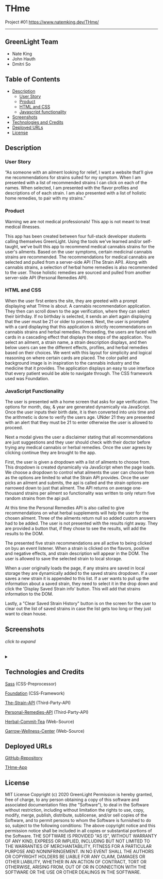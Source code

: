 # THme
Project #01 
https://www.natemking.dev/THme/
<hr />

## GreenLight Team
<ul>
  <li>Nate King</li>
  <li>John Hauth</li>
  <li>Dmitri So</li>
</ul>


## Table of Contents
 * [Description](#description)
    + [User Story](#user-story)
    + [Product](#product)
    + [HTML and CSS](#html-and-css)
    + [Javascript functionality](#javascript-functionality)
  * [Screenshots](#screenshots)
  * [Technologies and Credits](#technologies-and-credits)
  * [Deployed URLs](#deployed-urls)
  * [License](#license)


## Description

### User Story
“As someone with an ailment looking for relief, I want a website  that’ll give me recommendations for strains suited for my symptom. When I am presented with a list of recommended strains I can click on each of the names. When selected, I am presented with the flavor profiles and descriptions of of each strain. I am also presented with a list of holistic home remedies, to pair with my strains.”


### Product
Warning we are not medical professionals! This app is not meant to treat medical illnesses.

This app has been created between four full-stack developer students calling themselves GreenLight. Using the tools we've learned and/or self-taught, we've built this app to recommend medical cannabis strains for the user's ailments. Based on the user symptoms, certain medicinal cannabis strains are recommended. The recommendations for medical cannabis are selected and pulled from a server-side API (The Strain API).
Along with cannabis strains, a selection of herbal home remedies is also recommended to the user. Those holistic remedies are sourced and pulled from another server-side API (Personal Remedies API).


### HTML and CSS
When the user first enters the site, they are greeted with a prompt displaying what THme is about. A cannabis recommendation application. They then can scroll down to the age verification, where they can select their birthday. If no birthday is selected, it sends an alert again displaying that the user must be 21 or older to proceed. Next, the user is prompted with a card displaying that this application is strictly recommendations on cannabis strains and herbal remedies. Proceeding, the users are faced with cards in a cascading effect that displays the steps of the application. You select an ailment, a strain name, a strain description displays, and then below users can see the different effects, profiles, and herbal remedies based on their choices. We went with this layout for simplicity and logical reasoning on where certain cards are placed. The color pallet and background image is in inspiration to the cannabis industry and the medicine that it provides. The application displays an easy to use interface that every patient would be able to navigate through. The CSS framework used was Foundation.


### JavaScript Functionality
The user is presented with a home screen that asks for age verification. The options for month, day, & year are generated dynamically via JavaScript. Once the user inputs their birth date, it is then converted into unix time and the arithmetic is done to verify the users age. UNder 21 they are presented with an alert that they must be 21 to enter otherwise the user is allowed to proceed. 

Next a modal gives the user a disclaimer stating that all recommendations are just suggestions and they user should check with their doctor before trying any medical cannabis or herbal remedies. Once the user agrees by clicking continue they are brought to the app.  

First, the user is given a dropdown with a list of ailments to choose from. This dropdown is created dynamically via JavaScript when the page loads. We choose a dropdown to control what ailments the user can choose from as the options are limited to what the Strain API provides. Once the user picks an ailment and submits, the api is called and the strain options are narrowed down to just that ailment. The API returns on average one-thousand strains per ailment so functionality was written to only return five random strains from the api pull. 

At this time the Personal Remedies API is also called to give recommendations on what herbal supplements will help the user for the chosen ailment. Three of the ailments return null so added custom answers had to be added. The user is not presented with the results right away. They are provided a button that, if they chose to see the results, will add the results to the DOM. 

The presented five strain recommendations are all active to being clicked on byu an event listener. When a strain is clicked on the flavors, positive and negative effects, and strain description will appear in the DOM. The user is allowed to save the selected strain to local storage. 

When a user originally loads the page, if any strains are saved in local storage they are dynamically added to the saved strains dropdown. If a user saves a new strain it is appended to this list. If a uer wants to pull up the information about a saved strain, they need to select it in the drop down and click the 'Display Saved Strain info' button. This will add that strains information to the DOM. 

Lastly, a "Clear Saved Strain History" button is on the screen for the user to clear out the list of saved strains in case the list gets too long or they just want to clean house.

## Screenshots

###### click to expand
<details>
    <!--INDEX PAGE IMAGES-->
	<tr>
    	<td>
            <h1>Full Application Demo</h1>
			<img width="400" alt="400 index" src="assets/images/THmeDemoFull.gif">
		</td>
		<td>
            <h1>Save Strains Demo</h1>
			<img width="400" alt="400 index" src="assets/images/THmeLocalStorage.gif">
		</td>
	</tr>
<summary></summary>

</details>
<p></p>

## Technologies and Credits

[Sass](https://sass-lang.com/guide) (CSS-Preprocessor)

[Foundation](https://get.foundation/index.html) (CSS-Framework)

[The-Strain-API](http://strains.evanbusse.com/index.html) (Third-Party-API)

[Personal-Remedies-API](https://nutridigm-api-dev.azurewebsites.net/swagger/ui/index) (Third-Party-API)

[Herbal-Commit-Tea](https://herbalcommittea.com/blog/5%20Herbs%20for%20Menstrual%20Cramps%20&%20Period%20Symptoms) (Web-Source)

[Garrow-Wellness-Center](https://garrowwellnesscenter.com/top-5-best-natural-muscle-relaxers/) (Web-Source)


## Deployed URLs

[GitHub-Repository](https://github.com/natemking/THme)

[THme-App](https://www.natemking.dev/THme/)


## License
MIT License
Copyright (c) 2020 GreenLight
Permission is hereby granted, free of charge, to any person obtaining a copy
of this software and associated documentation files (the "Software"), to deal
in the Software without restriction, including without limitation the rights
to use, copy, modify, merge, publish, distribute, sublicense, and/or sell
copies of the Software, and to permit persons to whom the Software is
furnished to do so, subject to the following conditions:
The above copyright notice and this permission notice shall be included in all
copies or substantial portions of the Software.
THE SOFTWARE IS PROVIDED "AS IS", WITHOUT WARRANTY OF ANY KIND, EXPRESS OR
IMPLIED, INCLUDING BUT NOT LIMITED TO THE WARRANTIES OF MERCHANTABILITY,
FITNESS FOR A PARTICULAR PURPOSE AND NONINFRINGEMENT. IN NO EVENT SHALL THE
AUTHORS OR COPYRIGHT HOLDERS BE LIABLE FOR ANY CLAIM, DAMAGES OR OTHER
LIABILITY, WHETHER IN AN ACTION OF CONTRACT, TORT OR OTHERWISE, ARISING FROM,
OUT OF OR IN CONNECTION WITH THE SOFTWARE OR THE USE OR OTHER DEALINGS IN THE
SOFTWARE.